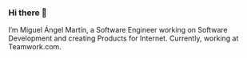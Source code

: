 ### Hi there 👋

I’m Miguel Ángel Martín, a Software Engineer working on Software Development and creating Products for Internet. Currently, working at Teamwork.com.
